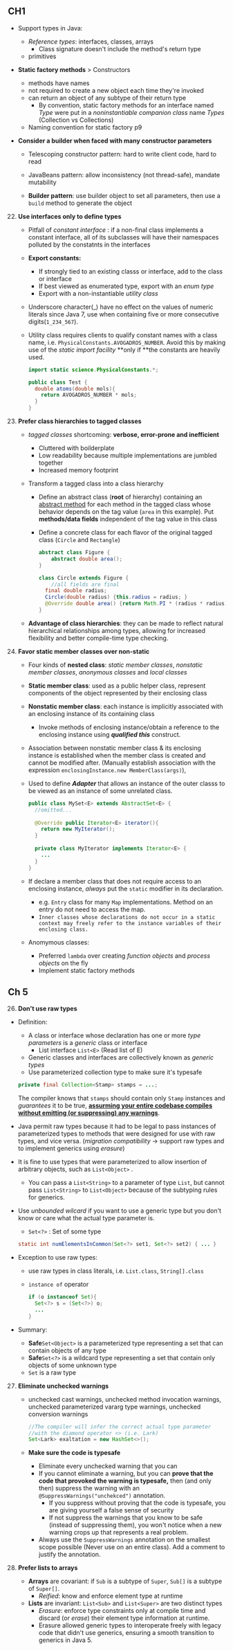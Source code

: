 ## CH1

* Support types in Java:

  * *Reference types*: interfaces, classes, arrays
    * Class signature doesn't include the method's return type
  * primitives

* **Static factory methods** > Constructors

  * methods have names
  * not required to create a new object each time they're invoked
  * can return an object of any subtype of their return type
    * By convention, static factory methods for an interface named *Type* were put in a *noninstantiable companion class* name *Types* (Collection vs Collections)
  * Naming convention for static factory p9

* **Consider a builder when faced with many constructor parameters**

  * Telescoping constructor pattern: hard to write client code, hard to read

  * JavaBeans pattern: allow inconsistency (not thread-safe), mandate mutability

  * **Builder pattern**: use builder object to set all parameters, then use a `build` method to generate the object

    

22. **Use interfaces only to define types**

    * Pitfall of *constant interface* : if a non-final class implements a constant interface, all of its subclasses will have their namespaces polluted by the constatnts in the interfaces

    * **Export constants:**

      * If strongly tied to an existing classs or interface, add to the class or interface
      * If best viewed as enumerated type, export with an *enum type*
      * Export with a non-instantiable *utility class*

    * Underscore character(_) have no effect on the values of numeric literals since Java 7, use when containing five or more consecutive digits(`1_234_567`).

    * Utility class requires clients to qualify constant names with a class name, i.e. `PhysicalConstants.AVOGADROS_NUMBER`. Avoid this by making use of the *static import facility* **only if **the constants are heavily used.

      ```java
      import static science.PhysicalConstants.*;
      
      public class Test {
        double atoms(double mols){
          return AVOGADROS_NUMBER * mols;
        }
      }
      ```

      

23. **Prefer class hierarchies to tagged classes**

    * *tagged classes* shortcoming: **verbose, error-prone and inefficient**

      * Cluttered with boilderplate
      * Low readability because multiple implementations are jumbled together
      * Increased memory footprint

    * Transform a tagged class into a class hierarchy

      * Define an abstract class (**root** of hierarchy) containing an <u>abstract method</u> for each method in the tagged class whose behavior depends on the tag value (`area` in this example). Put **methods/data fields** independent of the tag value in this class

      * Define a concrete class for each flavor of the original tagged class (`Circle` and `Rectangle`)

        ```java
        abstract class Figure {
        	abstract double area();
        }
        
        class Circle extends Figure {
        	//all fields are final
          final double radius;
          Circle(double radius) {this.radius = radius; }  
          @Override double area() {return Math.PI * (radius * radius); }
        }
        ```

        

    * **Advantage of class hierarchies**: they can be made to reflect natural hierarchical relationships among types, allowing for increased flexibility and better compile-time type checking.

24. **Favor static member classes over non-static**

    * Four kinds of **nested class**: *static member classes*, *nonstatic member classes*, *anonymous classes* and *local classes*

    * **Static member class**: used as a public helper class, represent components of the object represented by their enclosing class

    * **Nonstatic member class**: each instance is implicitly associated with an enclosing instance of its containing class

      * Invoke methods of enclosing instance/obtain a reference to the enclosing instance using ***qualified this*** construct.

    * Association between nonstatic member class & its enclosing instance is established when the member class is created and cannot be modified after. (Manually establish association with the expression `enclosingInstance.new MemberClass(args)`),

    * Used to define ***Adapter*** that allows an instance of the outer classs to be viewed as an instance of some unrelated class.

      ```java
      public class MySet<E> extends AbstractSet<E> {
        //omitted...
        
        @Override public Iterator<E> iterator(){
          return new MyIterator();
        }
        
        private class MyIterator implements Iterator<E> {
          ...
        }
      }
      ```

    * If declare a member class that does not require access to an enclosing instance, *always* put the `static` modifier in its declaration. 

      * e.g. `Entry` class for many `Map` implementations. Method on an entry do not need to access the map.
      * `Inner classes whose declarations do not occur in a static context may freely refer to the instance variables of their enclosing class.`

    * Anomymous classes: 

      * Preferred `lambda` over creating *function objects* and *process objects* on the fly
      * Implement static factory methods

## Ch 5

26. **Don't use raw types**

* Definition: 

  * A class or interface whose declaration has one or more *type parameters* is a *generic* class or interface
    * List interface `List<E>` (Read list of E)
  * Generic classes and interfaces are collectively known as *generic types*
  * Use parameterized collection type to make sure it's typesafe

  ```java
  private final Collection<Stamp> stamps = ...;	
  ```

  The compiler knows that `stamps` should contain only `Stamp` instances and *guarantees* it to be true, <u>**assurming your entire codebase compiles without emitting (or suppressing) any warnings**</u>.

* Java permit raw types because it had to be legal to pass instances of parameterized types to methods that were designed for use with raw types, and vice versa. (*migration compatibility* -> support raw types and to implement generics using *erasure*)

* It is fine to use types that were parameterized to allow insertion of arbitrary objects, such as `List<Object>` .

  * You can pass a `List<String>` to a parameter of type `List`, but cannot pass `List<String>` to `List<Object>` because of the subtyping rules for generics. 

* Use *unbounded wilcard* if you want to use a generic type but you don't know or care what the actual type parameter is. 

  * `Set<?>` : Set of some type

  ```java
  static int numElementsInCommon(Set<?> set1, Set<?> set2) { ... }
  ```

* Exception to use raw types: 

  * use raw types in class literals, i.e. `List.class`, `String[].class`

  * `instance of` operator

    ```java
    if (o instanceof Set){
      Set<?> s = (Set<?>) o;
      ...
    }
    ```

* Summary:

  * **Safe**`Set<Object>` is a parameterized type representing a set that can contain objects of any type
  * **Safe**`Set<?>` is a wildcard type representing a set that contain only objects of some unknown type
  * `Set` is a raw type

27. **Eliminate unchecked warnings**

    * unchecked cast warnings, unchecked method invocation warnings, unchecked parameterized vararg type warnings, unchecked conversion warnings

      ```java
      //The compiler will infer the correct actual type parameter
      //with the diamond operator <> (i.e. Lark)
      Set<Lark> exaltation = new HashSet<>();
      ```

    * **Make sure the code is typesafe**

      * Eliminate every unchecked warning that you can
      * If you cannot eliminate a warning, but you can **prove that the code that provoked the warning is typesafe,** then (and only then) suppress the warning with an `@SuppressWarnings("unchekced")` annotation.
        * If you suppress without proving that the code is typesafe, you are giving yourself a false sense of security
        * If not suppress the warnings that you know to be safe (instead of suppressing them), you won't notice when a new warning crops up that represents a real problem.
      * Always use the `SuppressWarnings` annotation on the smallest scope possible (Never use on an entire class). Add a comment to justify the annotation.

28. **Prefer lists to arrays**
    * **Arrays** are covariant: if `Sub` is a subtype of `Super`, `Sub[]` is a subtype of `Super[]`. 
      * *Reified*: know and enforce element type at runtime
    * **Lists** are invariant: `List<Sub>` and `List<Super>` are two distinct types
      * *Erasure*: enforce type constraints only at compile time and discard (or *erase*) their element type information at runtime.
      * Erasure allowed generic types to interoperate freely with legacy code that didn't use generics, ensuring a smooth transition to generics in Java 5.

